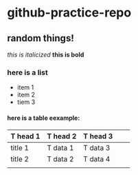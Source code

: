 # github-practice-repo
## random things!
*this is italicized* 
**this is bold**

### here is a list 
* item 1
* item 2
* tiem 3

#### here is a table eexample:
| T head 1 | T head 2 | T head 3 |   |   |
|----------|----------|----------|---|---|
| title 1  | T data 1 | T data 3 |   |   |
| title 2  | T data 2 | T data 4 |   |   |
|          |          |          |   |   |

